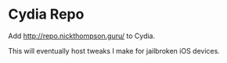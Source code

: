 # Cydia Repo

Add http://repo.nickthompson.guru/ to Cydia.

This will eventually host tweaks I make for jailbroken iOS devices.
